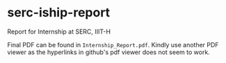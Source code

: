# serc-iship-report
Report for Internship at SERC, IIIT-H

Final PDF can be found in `Internship_Report.pdf`. Kindly use another PDF viewer as the hyperlinks in github's pdf viewer does not seem to work. 
